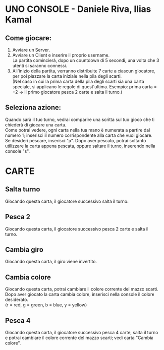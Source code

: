 # UNO CONSOLE - Daniele Riva, Ilias Kamal

## Come giocare: ##
1) Avviare un Server.
2) Avviare un Client e inserire il proprio username.\
  La partita comincierà, dopo un countdown di 5 secondi, una volta che 3 utenti si saranno connessi.
3) All'inizio della partita, verranno distribuite 7 carte a ciascun giocatore, per poi piazzare la carta iniziale nella pila degli scarti.\
  (Nel caso in cui la prima carta della pila degli scarti sia una carta speciale, si applicano le regole di quest'ultima. Esempio: prima carta = +2 -> il primo giocatore pesca 2 carte e salta il turno.)

## Seleziona azione: ##
Quando sarà il tuo turno, vedrai comparire una scritta sul tuo gioco che ti chiederà di giocare una carta.\
Come potrai vedere, ogni carta nella tua mano è numerata a partire dal numero 1; inserisci il numero corrispondente alla carta che vuoi giocare.\
Se desideri pescare, inserisci "p". Dopo aver pescato, potrai soltanto utilizzare la carta appena pescata, oppure saltare il turno, inserendo nella console "s".

# CARTE #

## Salta turno ##
Giocando questa carta, il giocatore successivo salta il turno.

## Pesca 2 ##
Giocando questa carta, il giocatore successivo pesca 2 carte e salta il turno.

## Cambia giro ##
Giocando questa carta, il giro viene invertito.

## Cambia colore ##
Giocando questa carta, potrai cambiare il colore corrente del mazzo scarti. Dopo aver giocato la carta cambia colore, inserisci nella console il colore desiderato. \
(r = red, g = green, b = blue, y = yellow)

## Pesca 4 ##
Giocando questa carta, il giocatore successivo pesca 4 carte, salta il turno e potrai cambiare il colore corrente del mazzo scarti; vedi carta "Cambia colore".
